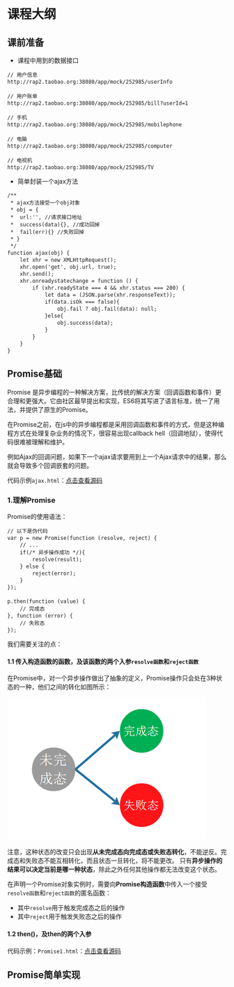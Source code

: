 # 课程大纲
## 课前准备
- 课程中用到的数据接口

```
// 用户信息
http://rap2.taobao.org:38080/app/mock/252985/userInfo

// 用户账单
http://rap2.taobao.org:38080/app/mock/252985/bill?userId=1

// 手机
http://rap2.taobao.org:38080/app/mock/252985/mobilephone

// 电脑
http://rap2.taobao.org:38080/app/mock/252985/computer

// 电视机
http://rap2.taobao.org:38080/app/mock/252985/TV

```

- 简单封装一个ajax方法

```
/**
 * ajax方法接受一个obj对象
 * obj = {
 *  url:'', //请求接口地址
 *  success(data){}, //成功回掉
 *  fail(err){} //失败回掉
 * } 
 */
function ajax(obj) {
    let xhr = new XMLHttpRequest();
    xhr.open('get', obj.url, true);
    xhr.send();
    xhr.onreadystatechange = function () {
        if (xhr.readyState === 4 && xhr.status === 200) {
            let data = (JSON.parse(xhr.responseText));
            if(data.isOk === false){
                obj.fail ? obj.fail(data): null;
            }else{
                obj.success(data);
            }
        }
    }
}
```

## Promise基础
Promise 是异步编程的一种解决方案，比传统的解决方案（回调函数和事件）更合理和更强大。它由社区最早提出和实现，ES6将其写进了语言标准，统一了用法，并提供了原生的Promise。

在Promise之前，在js中的异步编程都是采用回调函数和事件的方式，但是这种编程方式在处理复杂业务的情况下，很容易出现callback hell（回调地狱），使得代码很难被理解和维护。

例如Ajax的回调问题，如果下一个ajax请求要用到上一个Ajax请求中的结果，那么就会导致多个回调嵌套的问题。

代码示例`ajax.html`：[点击查看源码](./demo/ajax.html)

### 1.理解Promise
Promise的使用语法：

```
// 以下是伪代码
var p = new Promise(function (resolve, reject) {
    // ...
    if(/* 异步操作成功 */){
        resolve(result);
    } else {
        reject(error);
    }
});

p.then(function (value) {
    // 完成态
}, function (error) {
    // 失败态
});
```

我们需要关注的点：

#### 1.1 传入构造函数的函数，及该函数的两个入参`resolve函数`和`reject函数`

在Promise中，对一个异步操作做出了抽象的定义，Promise操作只会处在3种状态的一种，他们之间的转化如图所示：

![状态转化关系](./status.png)

注意，这种状态的改变只会出现**从未完成态向完成态或失败态转化**，不能逆反。完成态和失败态不能互相转化，而且状态一旦转化，将不能更改。
只有**异步操作的结果可以决定当前是哪一种状态**，除此之外任何其他操作都无法改变这个状态。

在声明一个Promise对象实例时，需要向**Promise构造函数**中传入一个接受`resolve函数`和`reject函数`的匿名函数：

- 其中`resolve`用于触发完成态之后的操作
- 其中`reject`用于触发失败态之后的操作

#### 1.2 then()，及then的两个入参

代码示例：`Promise1.html`：[点击查看源码](./demo/Promise1.html)

## Promise简单实现